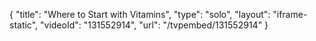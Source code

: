 {
    "title": "Where to Start with Vitamins",
    "type": "solo",
    "layout": "iframe-static",
    "videoId": "131552914",
    "url": "\/tvpembed\/131552914"
}